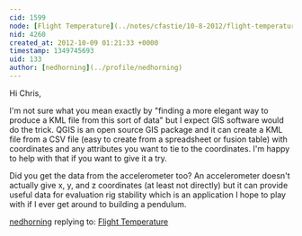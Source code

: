 ```yaml
---
cid: 1599
node: [Flight Temperature](../notes/cfastie/10-8-2012/flight-temperature)
nid: 4260
created_at: 2012-10-09 01:21:33 +0000
timestamp: 1349745693
uid: 133
author: [nedhorning](../profile/nedhorning)
---
```


Hi Chris,

I'm not sure what you mean exactly by "finding a more elegant way to produce a KML file from this sort of data" but I expect GIS software would do the trick. QGIS is an open source GIS package and it can create a KML file from a CSV file (easy to create from a spreadsheet or fusion table) with coordinates and any attributes you want to tie to the coordinates. I'm happy to help with that if you want to give it a try. 

Did you get the data from the accelerometer too? An accelerometer doesn't actually give x, y, and z coordinates (at least not directly) but it can provide useful data for evaluation rig stability which is an application I hope to play with if I ever get around to building a pendulum. 

[nedhorning](../profile/nedhorning) replying to: [Flight Temperature](../notes/cfastie/10-8-2012/flight-temperature)

